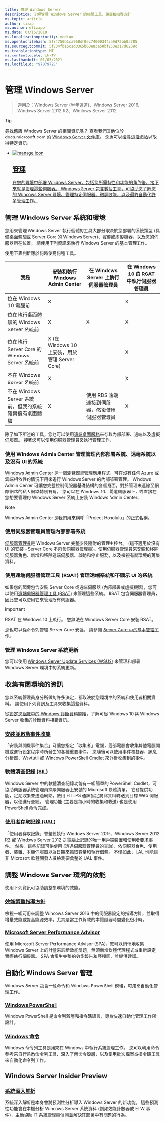 ```yaml
---
title: 管理 Windows Server
description: 了解管理 Windows Server 的相關工具、建議和指導方針
ms.topic: article
author: lizap
ms.author: elizapo
ms.date: 03/16/2018
ms.localizationpriority: medium
ms.openlocfilehash: 5fe4750b1ca960df0ec74000344ca9d72bb0a785
ms.sourcegitcommit: 5f234fb15c1d0365b60e83a50bf953e317d6239c
ms.translationtype: MT
ms.contentlocale: zh-TW
ms.lasthandoff: 01/05/2021
ms.locfileid: "97879727"
---
```

# <a name="manage-windows-server"></a>管理 Windows Server

>適用於：Windows Server (半年通道)、Windows Server 2016、Windows Server 2012 R2、Windows Server 2012

>[!TIP]
> 尋找舊版 Windows Server 的相關資訊嗎？ 查看我們其他位於 docs.microsoft.com 的 [Windows Server 文件庫](/previous-versions/windows/)。 您也可以[搜尋這個網站](/search/index?dataSource=previousVersions&search=Windows+Server)以取得特定資訊。

 <ul class="cardse panelContent cols cols3">
    <li>
        <a href="https://docs.microsoft.com/windows-insider/at-work-pro/wip-4-biz-feedback-hub">
        <div class="cardSize">
            <div class="cardPadding">
                <div class="card">
                    <div class="cardImageOuter">
                        <div class="cardImage">
                            <img src="../media/i-manage.svg" alt="manage icon" />
                        </div>
                    </div>
                    <div class="cardText">
                        <h2>管理</h2>
                <p>在您的環境中部署 Windows Server，包括您所需特性和功能的角色後，接下來就是管理這些伺服器。 Windows Server 包含數個工具，可協助您了解您的 Windows Server 環境、管理特定伺服器、微調效能，以及最終自動化許多管理工作。 </p>
                    </div>
                </div>
            </div>
        </div>
        </a>
    </li>
</ul>

## <a name="manage-windows-server-systems-and-environments"></a>管理 Windows Server 系統和環境
您用來管理 Windows Server 執行個體的工具大部分取決於您部署的系統類型 (具備桌面體驗或 Server Core 的 Windows Server)、實體或虛擬機器，以及您的伺服器所在位置。 請使用下列資訊來執行 Windows Server 的基本管理工作。

使用下表判斷應於何時使用何種工具。

| 我是   | 安裝和執行 Windows Admin Center | 在 Windows Server 上執行伺服器管理員 | 在 Windows 10 的 RSAT 中執行伺服器管理員 |
|--------|----------------------|--------------------------------------|------------------------------------------|
| 位在 Windows 10 電腦前 | X  |                                      | X                                        |
| 位在執行桌面體驗的 Windows Server 系統前 | X | X | X |
| 位在執行 Server Core 的 Windows Server 系統前 |X (在 Windows 10 上安裝，用於管理 Server Core) | | X |
| 不在 Windows Server 系統前 |X | | X |
| 不在 Windows Server 系統前，但我的系統確實擁有桌面體驗 |X | 使用 RDS 遠端連接到伺服器，然後使用伺服器管理員 | X |

除了如下所述的工具，您也可以使用[遠端桌面服務](../remote/remote-desktop-services/welcome-to-rds.md)來存取內部部署、遠端以及虛擬伺服器。 接著您可以使用伺服器管理員來執行管理工作。

### <a name="manage-on-premises-systems-remote-systems-and-systems-without-ui-with-windows-admin-center"></a>使用 Windows Admin Center 管理管理內部部署系統、遠端系統以及沒有 UI 的系統
[Windows Admin Center](../manage/windows-admin-center/overview.md) 是一個瀏覽器型管理應用程式，可在沒有任何 Azure 或雲端相依性的情況下用來進行 Windows Server 的內部部署管理。 Windows Admin Center 可讓您完整控制伺服器基礎結構的各個層面，對於管理未連線至網際網路的私人網路特別有用。 您可以在 Windows 10、閘道伺服器上，或直接在您想要管理的 Windows Server 系統上安裝 Windows Admin Center。

>[!NOTE]
>Windows Admin Center 是我們用來稱呼「Project Honolulu」的正式名稱。

### <a name="manage-on-premises-systems-with-server-manager"></a>使用伺服器管理員管理內部部署系統
[伺服器管理員](server-manager/server-manager.md)是 Windows Server 完整安裝隨附的管理主控台。 (這不適用於沒有 UI 的安裝 - Server Core 不包含伺服器管理員)。使用伺服器管理員來安裝和移除伺服器角色、新增和移除遠端伺服器、啟動和停止服務，以及檢視有關環境的蒐集資料。

### <a name="manage-remote-systems-and-systems-without-ui-with-remote-server-administration-tools-rsat"></a>使用遠端伺服器管理工具 (RSAT) 管理遠端系統和不顯示 UI 的系統
如果您的環境包含安裝 Server Core 或遠端伺服器 (內部部署或虛擬機器)，您可以使用[遠端伺服器管理工具 (RSAT)](../remote/remote-server-administration-tools.md) 來管理這些系統。 RSAT 包含伺服器管理員，因此您可以使用它來管理所有伺服器。

> [!IMPORTANT]
> RSAT 在 Windows 10 上執行。 您無法在 Windows Server Core 安裝 RSAT。

您也可以從命令列管理 Server Core 安裝。 請參閱 [Server Core 中的基本管理](server-core/server-core-administer.md)工作。

### <a name="manage-updates-to-windows-server-systems"></a>管理 Windows Server 系統更新
您可以使用 [Windows Server Update Services (WSUS)](windows-server-update-services/get-started/windows-server-update-services-wsus.md) 來管理和部署 Windows Server 環境中的系統更新。

## <a name="gather-information-about-your-environment"></a>收集有關環境的資訊
您以系統管理員身分所做的許多決定，都取決於您環境中的系統和使用者相關資料。 請使用下列資訊及工具來收集這些資料。

從[設定您組織中的 Windows 診斷資料](/windows/configuration/configure-windows-diagnostic-data-in-your-organization)開始，了解可從 Windows 10 與 Windows Server 收集的診斷資料相關資訊。

### <a name="setup-and-boot-event-collection"></a>[安裝並啟動事件收集](get-started-with-setup-and-boot-event-collection.md)
「安裝與開機事件集合」可讓您指定「收集者」電腦，這部電腦會收集其他電腦開機或進行設定程序時所發生的各種重要事件。 您隨後可以使用事件檢視器、訊息分析器、Wevtutil 或 Windows PowerShell Cmdlet 來分析收集到的事件。

### <a name="software-inventory-logging-sil"></a>[軟體清查記錄 (SIL)](software-inventory-logging/get-started-with-software-inventory-logging.md)

Windows Server 中的軟體清查記錄功能有一組簡單的 PowerShell Cmdlet，可協助伺服器系統管理員擷取伺服器上安裝的 Microsoft 軟體清單。 它也提供功能，定期收集並透過網路，使用 HTTPS 通訊協定將此資料轉送到目標 Web 伺服器，以便進行彙總。 管理功能 (主要是每小時的收集和轉送) 也是使用 PowerShell 命令完成。

### <a name="user-access-logging-ual"></a>[使用者存取記錄 (UAL)](user-access-logging/get-started-with-user-access-logging.md)

「使用者存取記錄」會彙總執行 Windows Server 2016、Windows Server 2012 R2 或 Windows Server 2012 之電腦上記錄的唯一用戶端裝置和使用者要求事件。 然後，這些記錄可供使用 (透過伺服器管理員的查詢)，依伺服器角色、使用者、裝置、本機伺服器以及日期來抓取數量和執行個體。 不僅如此，UAL 也能讓非 Microsoft 軟體開發人員檢測要彙整的 UAL 事件。

## <a name="tune-your-windows-server-environment-for-performance"></a>調整 Windows Server 環境的效能
使用下列資訊可協助調整您環境的效能。

### <a name="performance-tuning-guidelines"></a>[效能調整指導方針](performance-tuning/index.md)
檢視一組可用來調整 Windows Server 2016 中的伺服器設定的指導方針，並取得增量效能或提高能源效率，尤其是當工作負載的本質隨著時間變化很小時。

### <a name="microsoft-server-performance-advisor"></a>[Microsoft Server Performance Advisor](server-performance-advisor/microsoft-server-performance-advisor.md)

使用 Microsoft Server Performance Advisor (SPA)，您可以悄悄地收集 Windows Server 上的計量來診斷效能問題，無須新增軟體代理程式或重新設定實際執行伺服器。 SPA 會產生完整的效能報告和歷程圖，並提供建議。


## <a name="automate-windows-server-management"></a>自動化 Windows Server 管理

Windows Server 包含一組命令和 Windows PowerShell 模組，可用來自動化管理工作。

### <a name="windows-powershell"></a>[Windows PowerShell](/powershell/scripting/powershell-scripting?view=powershell-5.1&preserve-view=true)
Windows PowerShell 是命令列殼層和指令碼語言，專為快速自動化管理工作所設計。

### <a name="windows-commands"></a>[Windows 命令](windows-commands/windows-commands.md)

Windows 命令列工具是用來在 Windows 中執行系統管理工作。 您可以利用命令參考來自行熟悉命令列工具、深入了解命令殼層，以及使用批次檔案或指令碼工具來自動化命令列工作。

## <a name="windows-server-insider-preview"></a>Windows Server Insider Preview
### <a name="system-insights"></a>[系統深入解析](../manage/system-insights/overview.md)
系統深入解析是本身會將預測性分析導入 Windows Server 的新功能。 這些預測性功能會在本機分析 Windows Server 系統資料 (例如效能計數器或 ETW 事件)，主動協助 IT 系統管理員偵測並解決其部署中有問題的行為。
